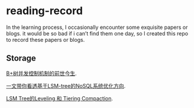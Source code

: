# reading-record
In the learning process, I occasionally encounter some exquisite papers or blogs. it would be so bad if i can’t find them one day, so I created this repo to record these papers or blogs.

## Storage

 [B+树并发控制机制的前世今生](https://zhuanlan.zhihu.com/p/50112182).
 
 [一文带你看透基于LSM-tree的NoSQL系统优化方向](https://zhuanlan.zhihu.com/p/351241814).
 
 [LSM Tree的Leveling 和 Tiering Compaction](https://zhuanlan.zhihu.com/p/112574579).

